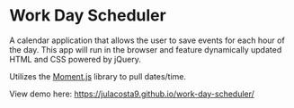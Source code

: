 # Work Day Scheduler

A calendar application that allows the user to save events for each hour of the day. This app will run in the browser and feature dynamically updated HTML and CSS powered by jQuery.

Utilizes the [Moment.js](https://momentjs.com/) library to pull dates/time.

View demo here: https://julacosta9.github.io/work-day-scheduler/